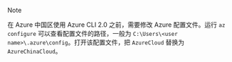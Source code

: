> [!NOTE]
在 Azure 中国区使用 Azure CLI 2.0 之前，需要修改 Azure 配置文件。运行 `az configure` 可以查看配置文件的路径，一般为 `C:\Users\<user name>\.azure\config`。打开该配置文件，把 `AzureCloud` 替换为 `AzureChinaCloud`。